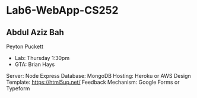 # Lab6-WebApp-CS252

Abdul Aziz Bah
- 
Peyton Puckett
- Lab: Thursday 1:30pm
- GTA: Brian Hays

Server: Node Express
Database: MongoDB
Hosting: Heroku or AWS
Design Template: https://html5up.net/
Feedback Mechanism: Google Forms or Typeform


